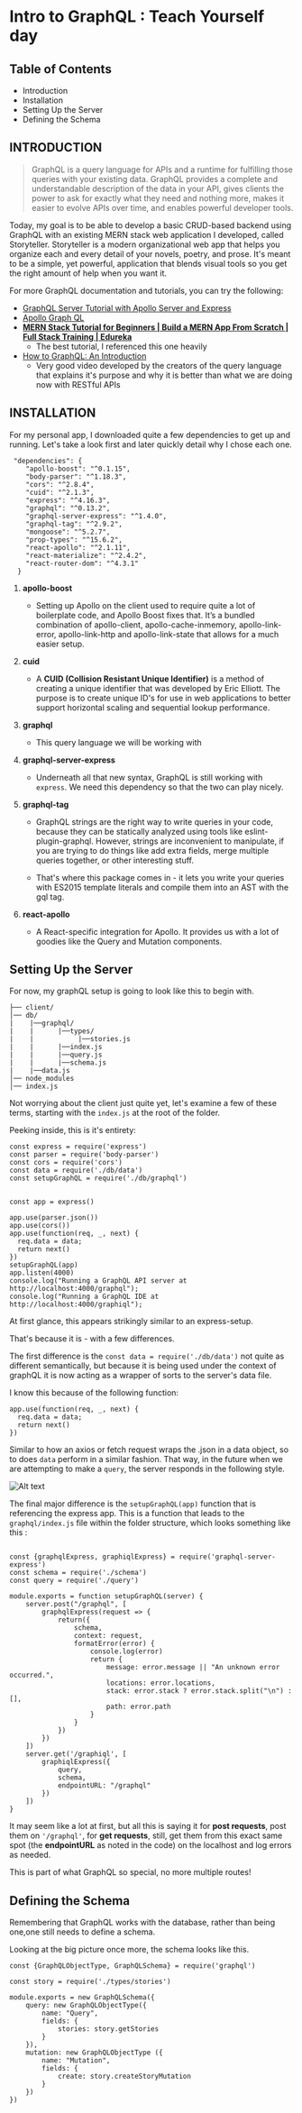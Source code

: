 # Intro to GraphQL : Teach Yourself day


Table of Contents
---------------------

 * Introduction
 * Installation
 * Setting Up the Server
  * Defining the Schema



INTRODUCTION
------------

>GraphQL is a query language for APIs and a runtime for fulfilling those queries with your existing data. GraphQL provides a complete and understandable description of the data in your API, gives clients the power to ask for exactly what they need and nothing more, makes it easier to evolve APIs over time, and enables powerful developer tools.


Today, my goal is to be able to develop a basic CRUD-based backend using GraphQL with an existing MERN stack web application I developed, called Storyteller. Storyteller is a modern organizational web app that helps you organize each and every detail of your novels, poetry, and prose. It's meant to be a simple, yet powerful, application that blends visual tools so you get the right amount of help when you want it.

For more GraphQL documentation and tutorials, you can try the following:

 * [GraphQL Server Tutorial with Apollo Server and Express](https://www.robinwieruch.de/graphql-apollo-server-tutorial/)
  * [Apollo Graph QL](https://www.apollographql.com/docs/react/essentials/mutations.html)
  * **[MERN Stack Tutorial for Beginners | Build a MERN App From Scratch | Full Stack Training | Edureka
](https://www.youtube.com/watch?v=rpJO0T08Bnc&t=3007s)**
    * The best tutorial, I referenced this one heavily
* [How to GraphQL: An Introduction](https://www.howtographql.com/basics/0-introduction/)
    * Very good video developed by the creators of the query language that explains it's purpose and why it is better than what we are doing now with RESTful APIs


INSTALLATION
------------

For my personal app, I downloaded quite a few dependencies to get up and running. Let's take a look first and later quickly detail why I chose each one.

```
 "dependencies": {
    "apollo-boost": "^0.1.15",
    "body-parser": "^1.18.3",
    "cors": "^2.8.4",
    "cuid": "^2.1.3",
    "express": "^4.16.3",
    "graphql": "^0.13.2",
    "graphql-server-express": "^1.4.0",
    "graphql-tag": "^2.9.2",
    "mongoose": "^5.2.7",
    "prop-types": "^15.6.2",
    "react-apollo": "^2.1.11",
    "react-materialize": "^2.4.2",
    "react-router-dom": "^4.3.1"
  }
```

1. **apollo-boost**
    * Setting up Apollo on the client used to require quite a lot of boilerplate code, and Apollo Boost fixes that. It’s a bundled combination of apollo-client, apollo-cache-inmemory, apollo-link-error, apollo-link-http and apollo-link-state that allows for a much easier setup.

2. **cuid**
    * A **CUID (Collision Resistant Unique Identifier)** is a method of creating a unique identifier that was developed by Eric Elliott. The purpose is to create unique ID's for use in web applications to better support horizontal scaling and sequential lookup performance. 

3. **graphql**
    * This query language we will be working with
4. **graphql-server-express** 
    * Underneath all that new syntax, GraphQL is still working with ```express```. We need this dependency so that the two can play nicely.
 5. **graphql-tag**
    * GraphQL strings are the right way to write queries in your code, because they can be statically analyzed using tools like eslint-plugin-graphql. However, strings are inconvenient to manipulate, if you are trying to do things like add extra fields, merge multiple queries together, or other interesting stuff.

    * That's where this package comes in - it lets you write your queries with ES2015 template literals and compile them into an AST with the gql tag.
  6. **react-apollo** 
      * A React-specific integration for Apollo. It provides us with a lot of goodies like the Query and Mutation components.


Setting Up the Server
----------------

For now, my graphQL setup is going to look like this to begin with.
    
    ├── client/
    │── db/
    |    |──graphql/
    |    |      |──types/
    |    |           |──stories.js
    |    |      |──index.js
    |    |      |──query.js
    |    |      |──schema.js
    |    |──data.js      
    │── node_modules             
    │── index.js            


Not worrying about the client just quite yet, let's examine a few of these terms, starting with the ```index.js``` at the root of the folder.

Peeking inside, this is it's entirety:

```
const express = require('express')
const parser = require('body-parser')
const cors = require('cors')
const data = require('./db/data')
const setupGraphQL = require('./db/graphql')


const app = express()

app.use(parser.json())
app.use(cors())
app.use(function(req, _, next) {
  req.data = data;
  return next()
})
setupGraphQL(app)
app.listen(4000)
console.log("Running a GraphQL API server at http://localhost:4000/graphql");
console.log("Running a GraphQL IDE at http://localhost:4000/graphiql");

```

At first glance, this appears strikingly similar to an express-setup.

That's because it is - with a few differences.

The first difference is the 
```const data = require('./db/data')``` 
not quite as different semantically, but because it is being used under the context of graphQL it is now acting as a wrapper of sorts to the server's data file.

I know this because of the following function: 
```
app.use(function(req, _, next) {
  req.data = data;
  return next()
})
```

Similar to how an axios or fetch request wraps the .json in a data object, so to does ```data``` perform in a similar fashion. That way, in the future when we are attempting to make a ```query```, the server responds in the following style.


![Alt text](https://1npo9l3lml0zvr6w62acc3t1-wpengine.netdna-ssl.com/wp-content/uploads/2017/03/NASA.png "Title")

The final major difference is the ```setupGraphQL(app)``` function that is referencing the express app. This is a function that leads to the ```graphql/index.js``` file within the folder structure, which looks something like this :

```

const {graphqlExpress, graphiqlExpress} = require('graphql-server-express')
const schema = require('./schema')
const query = require('./query')

module.exports = function setupGraphQL(server) {
    server.post("/graphql", [
        graphqlExpress(request => {
            return({
                schema,
                context: request,
                formatError(error) {
                    console.log(error)
                    return {
                        message: error.message || "An unknown error occurred.",
                        locations: error.locations,
                        stack: error.stack ? error.stack.split("\n") : [],
                        path: error.path
                    }
                }
            })
        })
    ])
    server.get('/graphiql', [
        graphiqlExpress({
            query,
            schema,
            endpointURL: "/graphql"
        })
    ])
}

```

It may seem like a lot at first, but all this is saying it for **post requests**, post them on ```'/graphql'```, for **get requests**, still, get them from this exact same spot (the **endpointURL** as noted in the code) on the localhost and log errors as needed.

This is part of what GraphQL so special, no more multiple routes!


Defining the Schema
-------------

Remembering that GraphQL works with the database, rather than being one,one still needs to define a schema.

Looking at the big picture once more, the schema looks like this.

```
const {GraphQLObjectType, GraphQLSchema} = require('graphql')

const story = require('./types/stories')

module.exports = new GraphQLSchema({
    query: new GraphQLObjectType({
        name: "Query",
        fields: {
            stories: story.getStories
        }
    }),
    mutation: new GraphQLObjectType ({
        name: "Mutation",
        fields: {
            create: story.createStoryMutation
        }
    })
})
```

